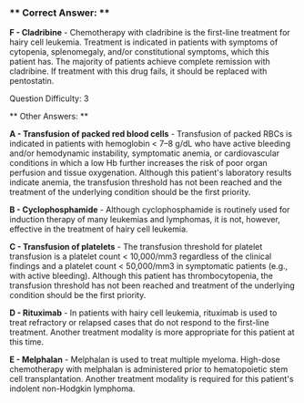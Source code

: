 ### ** Correct Answer: **

**F - Cladribine** - Chemotherapy with cladribine is the first-line treatment for hairy cell leukemia. Treatment is indicated in patients with symptoms of cytopenia, splenomegaly, and/or constitutional symptoms, which this patient has. The majority of patients achieve complete remission with cladribine. If treatment with this drug fails, it should be replaced with pentostatin.

Question Difficulty: 3

** Other Answers: **

**A - Transfusion of packed red blood cells** - Transfusion of packed RBCs is indicated in patients with hemoglobin < 7–8 g/dL who have active bleeding and/or hemodynamic instability, symptomatic anemia, or cardiovascular conditions in which a low Hb further increases the risk of poor organ perfusion and tissue oxygenation. Although this patient's laboratory results indicate anemia, the transfusion threshold has not been reached and the treatment of the underlying condition should be the first priority.

**B - Cyclophosphamide** - Although cyclophosphamide is routinely used for induction therapy of many leukemias and lymphomas, it is not, however, effective in the treatment of hairy cell leukemia.

**C - Transfusion of platelets** - The transfusion threshold for platelet transfusion is a platelet count < 10,000/mm3 regardless of the clinical findings and a platelet count < 50,000/mm3 in symptomatic patients (e.g., with active bleeding). Although this patient has thrombocytopenia, the transfusion threshold has not been reached and treatment of the underlying condition should be the first priority.

**D - Rituximab** - In patients with hairy cell leukemia, rituximab is used to treat refractory or relapsed cases that do not respond to the first-line treatment. Another treatment modality is more appropriate for this patient at this time.

**E - Melphalan** - Melphalan is used to treat multiple myeloma. High-dose chemotherapy with melphalan is administered prior to hematopoietic stem cell transplantation. Another treatment modality is required for this patient's indolent non-Hodgkin lymphoma.

